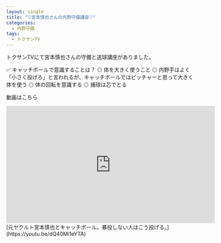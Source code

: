 ```yaml
---
layout: single
title: "⚾️宮本慎也さんの内野守備講座⚾️"
categories:
  - 内野守備
tags:
  - トクサンTV
---
```


トクサンTVにて宮本慎也さんの守備と送球講座がありました。

✅ キャッチボールで意識することは？
◎ 体を大きく使うこと
◎ 内野手はよく「小さく投げろ」と言われるが、キャッチボールではピッチャーと思って大きく体を使う
◎ 体の回転を意識する
◎ 捕球は芯でとる

動画はこちら
<iframe width="560" height="315" src="https://www.youtube.com/embed/dQ40Mi1eYTA" frameborder="0" allow="accelerometer; autoplay; encrypted-media; gyroscope; picture-in-picture" allowfullscreen></iframe>
[元ヤクルト宮本慎也とキャッチボール。暴投しない人はこう投げる。](https://youtu.be/dQ40Mi1eYTA)